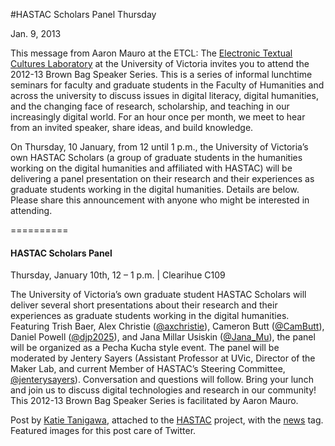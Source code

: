 #HASTAC Scholars Panel Thursday

Jan. 9, 2013

<p>This message from Aaron Mauro at the ETCL: The <a title="learn more" href="http://etcl.uvic.ca/2013/01/08/hastac-scholars-brown-bag/" target="_blank">Electronic Textual Cultures Laboratory</a> at the University of Victoria invites you to attend the 2012-13 Brown Bag Speaker Series. This is a series of informal lunchtime seminars for faculty and graduate students in the Faculty of Humanities and across the university to discuss issues in digital literacy, digital humanities, and the changing face of research, scholarship, and teaching in our increasingly digital world. For an hour once per month, we meet to hear from an invited speaker, share ideas, and build knowledge.</p>
<p>On Thursday, 10 January, from 12 until 1 p.m., the University of Victoria’s own HASTAC Scholars (a group of graduate students in the humanities working on the digital humanities and affiliated with HASTAC) will be delivering a panel presentation on their research and their experiences as graduate students working in the digital humanities. Details are below. Please share this announcement with anyone who might be interested in attending.</p>
<p>==========</p>
<h4>HASTAC Scholars Panel</h4>
<p>Thursday, January 10th, 12 – 1 p.m. | Clearihue C109</p>
<p>The University of Victoria’s own graduate student HASTAC Scholars will deliver several short presentations about their research and their experiences as graduate students working in the digital humanities. Featuring Trish Baer, Alex Christie (<a href="https://twitter.com/@axchristie" target="_blank">@axchristie</a>), Cameron Butt (<a href="https://twitter.com/@cambutt" target="_blank">@CamButt</a>), Daniel Powell (<a href="https://twitter.com/@djp2025" target="_blank">@djp2025</a>), and Jana Millar Usiskin (<a href="https://twitter.com/@Jana_Mu" target="_blank">@Jana_Mu</a>), the panel will be organized as a Pecha Kucha style event. The panel will be moderated by Jentery Sayers (Assistant Professor at UVic, Director of the Maker Lab, and current Member of HASTAC’s Steering Committee, <a href="https://twitter.com/@jenterysayers" target="_blank">@jenterysayers</a>). Conversation and questions will follow. Bring your lunch and join us to discuss digital technologies and research in our community! This 2012-13 Brown Bag Speaker Series is facilitated by Aaron Mauro.</p>
<p>Post by <a title="learn more" href="http://maker.uvic.ca/author/katie">Katie Tanigawa</a>, attached to the <a title="learn more" href="http://maker.uvic.ca/category/hastac/">HASTAC</a> project, with the <a title="learn more" href="http://maker.uvic.ca/tag/news/">news</a> tag. Featured images for this post care of Twitter.  </p>
